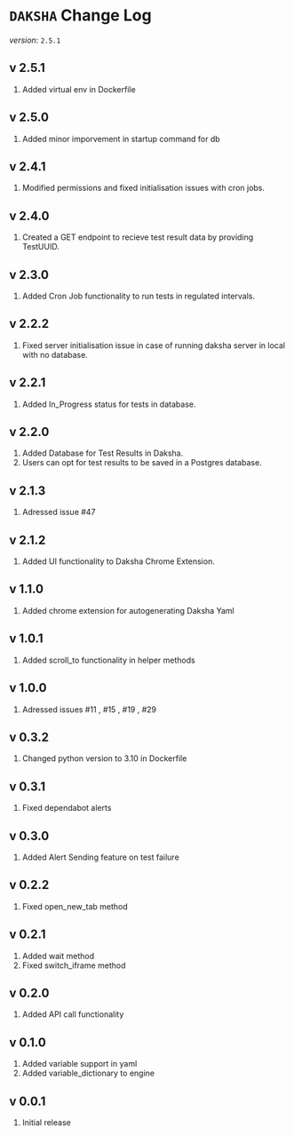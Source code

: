 # `DAKSHA` Change Log

*version*: `2.5.1`

## v 2.5.1
1. Added virtual env in Dockerfile
   
## v 2.5.0
1. Added minor imporvement in startup command for db
   
## v 2.4.1
1. Modified permissions and fixed initialisation issues with cron jobs.

## v 2.4.0
1. Created a GET endpoint to recieve test result data by providing TestUUID.

## v 2.3.0
1. Added Cron Job functionality to run tests in regulated intervals.

## v 2.2.2
1. Fixed server initialisation issue in case of running daksha server in local with no database.

## v 2.2.1
1. Added In_Progress status for tests in database.

## v 2.2.0
1. Added Database for Test Results in Daksha.
2. Users can opt for test results to be saved in a Postgres database.

## v 2.1.3
1. Adressed issue #47

## v 2.1.2
1. Added UI functionality to Daksha Chrome Extension.

## v 1.1.0
1. Added chrome extension for autogenerating Daksha Yaml

## v 1.0.1
1. Added scroll_to functionality in helper methods

## v 1.0.0
1. Adressed issues #11 , #15 , #19 , #29

## v 0.3.2
1. Changed python version to 3.10 in Dockerfile

## v 0.3.1
1. Fixed dependabot alerts

## v 0.3.0
1. Added Alert Sending feature on test failure

## v 0.2.2
1. Fixed open_new_tab method

## v 0.2.1
1. Added wait method
2. Fixed switch_iframe method

## v 0.2.0
1. Added API call functionality

## v 0.1.0
1. Added variable support in yaml
2. Added variable_dictionary to engine

## v 0.0.1
1. Initial release
